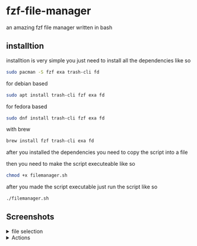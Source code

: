 
# fzf-file-manager
an amazing fzf file manager written in bash

## installtion
installtion is very simple you just need to install all the dependencies like so 

```sh
sudo pacman -S fzf exa trash-cli fd
```
for debian based
```sh
sudo apt install trash-cli fzf exa fd
```
for fedora based
```sh
sudo dnf install trash-cli fzf exa fd
```
with brew
```sh
brew install fzf trash-cli exa fd
```
after you installed the dependencies you need to copy the script into a file 

then you need to make the script executeable like so

```sh
chmod +x filemanager.sh
```

after you made the script executable just run the script like so
```sh
./filemanager.sh
```
## Screenshots


<details>
  <summary>file selection</summary>
  <img src="imgs/Screenshot%20from%202025-09-23%2020-58-24.png" alt="Screenshot 1" width="600"/>
</details>

<details>
  <summary>Actions</summary>
  <img src="imgs/Screenshot%20from%202025-09-23%2020-58-28.png" alt="Screenshot 2" width="700"/>
</details>


